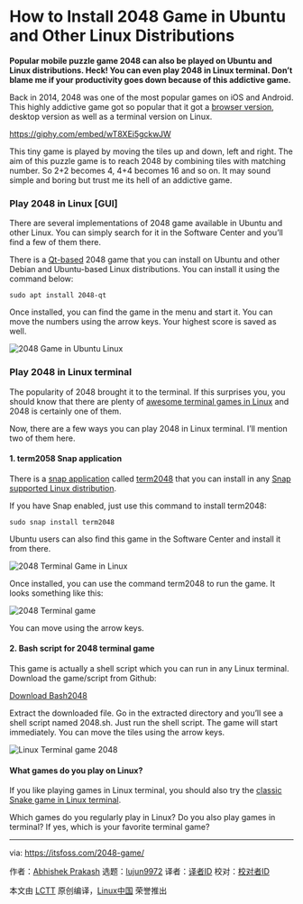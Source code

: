 How to Install 2048 Game in Ubuntu and Other Linux Distributions
======
**Popular mobile puzzle game 2048 can also be played on Ubuntu and Linux distributions. Heck! You can even play 2048 in Linux terminal. Don’t blame me if your productivity goes down because of this addictive game.**

Back in 2014, 2048 was one of the most popular games on iOS and Android. This highly addictive game got so popular that it got a [browser version][1], desktop version as well as a terminal version on Linux.

<https://giphy.com/embed/wT8XEi5gckwJW>

This tiny game is played by moving the tiles up and down, left and right. The aim of this puzzle game is to reach 2048 by combining tiles with matching number. So 2+2 becomes 4, 4+4 becomes 16 and so on. It may sound simple and boring but trust me its hell of an addictive game.

### Play 2048 in Linux [GUI]

There are several implementations of 2048 game available in Ubuntu and other Linux. You can simply search for it in the Software Center and you’ll find a few of them there.

There is a [Qt-based][2] 2048 game that you can install on Ubuntu and other Debian and Ubuntu-based Linux distributions. You can install it using the command below:
```
sudo apt install 2048-qt

```

Once installed, you can find the game in the menu and start it. You can move the numbers using the arrow keys. Your highest score is saved as well.

![2048 Game in Ubuntu Linux][3]

### Play 2048 in Linux terminal

The popularity of 2048 brought it to the terminal. If this surprises you, you should know that there are plenty of [awesome terminal games in Linux][4] and 2048 is certainly one of them.

Now, there are a few ways you can play 2048 in Linux terminal. I’ll mention two of them here.

#### 1\. term2058 Snap application

There is a [snap application][5] called [term2048][6] that you can install in any [Snap supported Linux distribution][7].

If you have Snap enabled, just use this command to install term2048:
```
sudo snap install term2048

```

Ubuntu users can also find this game in the Software Center and install it from there.

![2048 Terminal Game in Linux][8]

Once installed, you can use the command term2048 to run the game. It looks something like this:

![2048 Terminal game][9]

You can move using the arrow keys.

#### 2\. Bash script for 2048 terminal game

This game is actually a shell script which you can run in any Linux terminal. Download the game/script from Github:

[Download Bash2048][10]

Extract the downloaded file. Go in the extracted directory and you’ll see a shell script named 2048.sh. Just run the shell script. The game will start immediately. You can move the tiles using the arrow keys.

![Linux Terminal game 2048][11]

#### What games do you play on Linux?

If you like playing games in Linux terminal, you should also try the [classic Snake game in Linux terminal][12].

Which games do you regularly play in Linux? Do you also play games in terminal? If yes, which is your favorite terminal game?

--------------------------------------------------------------------------------

via: https://itsfoss.com/2048-game/

作者：[Abhishek Prakash][a]
选题：[lujun9972](https://github.com/lujun9972)
译者：[译者ID](https://github.com/译者ID)
校对：[校对者ID](https://github.com/校对者ID)

本文由 [LCTT](https://github.com/LCTT/TranslateProject) 原创编译，[Linux中国](https://linux.cn/) 荣誉推出

[a]: https://itsfoss.com/author/abhishek/
[1]:http://gabrielecirulli.github.io/2048/
[2]:https://www.qt.io/
[3]:https://4bds6hergc-flywheel.netdna-ssl.com/wp-content/uploads/2018/07/2048-qt-ubuntu.jpeg
[4]:https://itsfoss.com/best-command-line-games-linux/
[5]:https://itsfoss.com/use-snap-packages-ubuntu-16-04/
[6]:https://snapcraft.io/term2048
[7]:https://itsfoss.com/install-snap-linux/
[8]:https://4bds6hergc-flywheel.netdna-ssl.com/wp-content/uploads/2018/07/term2048-game.png
[9]:https://4bds6hergc-flywheel.netdna-ssl.com/wp-content/uploads/2018/07/term2048.jpg
[10]:https://github.com/mydzor/bash2048
[11]:https://4bds6hergc-flywheel.netdna-ssl.com/wp-content/uploads/2018/07/2048-bash-terminal.png
[12]:https://itsfoss.com/nsnake-play-classic-snake-game-linux-terminal/ (nSnake: Play The Classic Snake Game In Linux Terminal)
